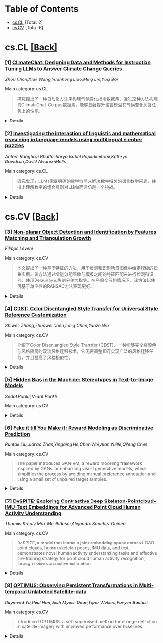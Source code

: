 <div id=toc></div>

# Table of Contents

- [cs.CL](#cs.CL) [Total: 2]
- [cs.CV](#cs.CV) [Total: 6]


<div id='cs.CL'></div>

# cs.CL [[Back]](#toc)

### [1] [ClimateChat: Designing Data and Methods for Instruction Tuning LLMs to Answer Climate Change Queries](https://arxiv.org/abs/2506.13796)
*Zhou Chen,Xiao Wang,Yuanhong Liao,Ming Lin,Yuqi Bai*

Main category: cs.CL

> 研究提出了一种自动化方法来构建气候变化指令数据集，通过这种方法构建的ClimateChat-Corpus数据集，能够显著提升语言模型在气候变化问答任务上的性能。

<details>
  <summary>Details</summary>

**Motivation:** 尽管一些研究通过构建气候变化相关的指令数据提高了模型在特定任务上的性能，当前研究在高效生成大量高精度的气候变化指令数据方面仍显不足，限制了气候变化LLMs的发展。

**Method:** 本研究提出了一种自动化构建指令数据的方法，该方法利用文档中的事实和背景知识生成指令，并通过网络抓取和收集种子指令来提高指令数据的多样性。

**Result:** 使用该方法构建了一个名为ClimateChat-Corpus的气候变化指令数据集，用于微调开源语言模型，生成了一个名为ClimateChat的模型。评估结果显示，ClimateChat在气候变化问答任务上性能有了显著提升。

**Conclusion:** 本研究为构建气候变化指令数据和训练专门针对气候变化的LLMs提供了宝贵的参考资料和实证支持。

**Abstract:** As the issue of global climate change becomes increasingly severe, the demand for research in climate science continues to grow. Natural language processing technologies, represented by Large Language Models (LLMs), have been widely applied to climate change-specific research, providing essential information support for decision-makers and the public. Some studies have improved model performance on relevant tasks by constructing climate change-related instruction data and instruction-tuning LLMs. However, current research remains inadequate in efficiently producing large volumes of high-precision instruction data for climate change, which limits further development of climate change LLMs. This study introduces an automated method for constructing instruction data. The method generates instructions using facts and background knowledge from documents and enhances the diversity of the instruction data through web scraping and the collection of seed instructions. Using this method, we constructed a climate change instruction dataset, named ClimateChat-Corpus, which was used to fine-tune open-source LLMs, resulting in an LLM named ClimateChat. Evaluation results show that ClimateChat significantly improves performance on climate change question-and-answer tasks. Additionally, we evaluated the impact of different base models and instruction data on LLM performance and demonstrated its capability to adapt to a wide range of climate change scientific discovery tasks, emphasizing the importance of selecting an appropriate base model for instruction tuning. This research provides valuable references and empirical support for constructing climate change instruction data and training climate change-specific LLMs.

</details>


### [2] [Investigating the interaction of linguistic and mathematical reasoning in language models using multilingual number puzzles](https://arxiv.org/abs/2506.13886)
*Antara Raaghavi Bhattacharya,Isabel Papadimitriou,Kathryn Davidson,David Alvarez-Melis*

Main category: cs.CL

> 研究发现，LLMs需要明确的数学符号来解决数字相关的语言数学问题，并指出理解数字的组合规则对LLMs而言仍是一个挑战。

<details>
  <summary>Details</summary>

**Motivation:** 研究旨在探讨为什么大型语言模型（LLMs）在解决跨语言数字系统中的语言数学谜题时会遇到困难，而人类却可以成功学习解决这些问题。

**Method:** 本研究通过一系列实验来解开语言和数学在数字中的作用，并进行了消融研究来探究数字构建和组合中的各个参数是如何影响模型表现的。

**Result:** 实验表明，除非数学操作用已知符号明确标记，否则模型无法一致地解决此类问题。人类能通过语言理解数字的隐含组合结构，而LLMs似乎缺乏这种能力。

**Conclusion:** 研究得出，从人类规模数据中的隐含模式灵活推理组合规则的能力，对当前推理模型而言仍然是一个开放的问题。

**Abstract:** Across languages, numeral systems vary widely in how they construct and combine numbers. While humans consistently learn to navigate this diversity, large language models (LLMs) struggle with linguistic-mathematical puzzles involving cross-linguistic numeral systems, which humans can learn to solve successfully. We investigate why this task is difficult for LLMs through a series of experiments that untangle the linguistic and mathematical aspects of numbers in language. Our experiments establish that models cannot consistently solve such problems unless the mathematical operations in the problems are explicitly marked using known symbols ($+$, $\times$, etc, as in "twenty + three"). In further ablation studies, we probe how individual parameters of numeral construction and combination affect performance. While humans use their linguistic understanding of numbers to make inferences about the implicit compositional structure of numerals, LLMs seem to lack this notion of implicit numeral structure. We conclude that the ability to flexibly infer compositional rules from implicit patterns in human-scale data remains an open challenge for current reasoning models.

</details>


<div id='cs.CV'></div>

# cs.CV [[Back]](#toc)

### [3] [Non-planar Object Detection and Identification by Features Matching and Triangulation Growth](https://arxiv.org/abs/2506.13769)
*Filippo Leveni*

Main category: cs.CV

> 本文提出了一种基于特征的方法，用于检测和识别场景图像中给定模板的扭曲实例。该方法通过增量分组图像与模板之间的特征匹配来进行检测和识别，使用Delaunay三角剖分作为指导。在严重变形的情况下，该方法比使用基于单应性的RANSAC方法表现更好。

<details>
  <summary>Details</summary>

**Motivation:** 在计算机视觉领域，对象检测和识别是一项基本任务，它在许多应用中扮演着重要角色。面对几何模型不适用或模板存在变形的情况，本研究希望通过改进检测方法，以提高对象识别的性能。

**Method:** 文中提出的方法使用Delaunay三角形的剖分作为工具，通过迭代的方式，从单个三角形开始，考虑邻近节点的特征识别及其匹配评估，来确定它们是否适合分组。这个评估基于局部一致性标准，标准来自于局部特征的几何和光度特性。

**Result:** 实验表明，本方法在稍微变形的情况下与基于单应性的RANSAC方法性能相当，但在变形严重的情况下表现更佳，特别是对于非平面模板或平面模板出现扭曲的情况。

**Conclusion:** 该研究提出的方法适用于检测和识别场景图像中具有扭曲形象的目标。当目标模板因变形变得较难识别时，提出的方法可以提供更佳的描述性能。

**Abstract:** Object detection and identification is surely a fundamental topic in the computer vision field; it plays a crucial role in many applications such as object tracking, industrial robots control, image retrieval, etc. We propose a feature-based approach for detecting and identifying distorted occurrences of a given template in a scene image by incremental grouping of feature matches between the image and the template. For this purpose, we consider the Delaunay triangulation of template features as an useful tool through which to be guided in this iterative approach. The triangulation is treated as a graph and, starting from a single triangle, neighboring nodes are considered and the corresponding features are identified; then matches related to them are evaluated to determine if they are worthy to be grouped. This evaluation is based on local consistency criteria derived from geometric and photometric properties of local features. Our solution allows the identification of the object in situations where geometric models (e.g. homography) does not hold, thus enable the detection of objects such that the template is non planar or when it is planar but appears distorted in the image. We show that our approach performs just as well or better than application of homography-based RANSAC in scenarios in which distortion is nearly absent, while when the deformation becomes relevant our method shows better description performance.

</details>


### [4] [CDST: Color Disentangled Style Transfer for Universal Style Reference Customization](https://arxiv.org/abs/2506.13770)
*Shiwen Zhang,Zhuowei Chen,Lang Chen,Yanze Wu*

Main category: cs.CV

> 介绍了Color Disentangled Style Transfer (CDST)，一种能够完全将颜色与风格隔离的双流风格迁移技术，它无需调整即可实现广泛的风格迁移任务，并且提高了风格相似性。

<details>
  <summary>Details</summary>

**Motivation:** 这项工作的动机是实现一种无需调整即可处理多种风格迁移任务的方法，在保持内容特征的同时提高风格相似性。传统的风格迁移方法存在风格和内容混杂的问题，而且往往需要特定的调整才能达到理想效果。

**Method:** 我们介绍了Color Disentangled Style Transfer (CDST)，这是一种新的双流风格迁移训练范式，它完全将颜色与风格隔离，并使风格流失去对颜色的依赖。CDST使用同一个模型，无需调整即可实现通用的风格迁移能力。特别是，它首次以无需调整的方式解决了带有风格和内容参考的特征保持风格迁移问题。CDST通过多特征图像嵌入压缩显著提高了风格相似性，并通过受Diffusion UNet解缠定律启发的新的CDST风格定义，保留了强大的编辑能力。

**Result:** 通过广泛的质量和数量实验以及人类评价，作者证明了CDST在各种风格迁移任务中达到了最新技术水平。

**Conclusion:** 该研究展示了CDST在风格迁移领域的前沿地位，验证了其在保持内容特征的同时提高风格相似性的能力，为未来的风格迁移技术提供了新的方向。

**Abstract:** We introduce Color Disentangled Style Transfer (CDST), a novel and efficient two-stream style transfer training paradigm which completely isolates color from style and forces the style stream to be color-blinded. With one same model, CDST unlocks universal style transfer capabilities in a tuning-free manner during inference. Especially, the characteristics-preserved style transfer with style and content references is solved in the tuning-free way for the first time. CDST significantly improves the style similarity by multi-feature image embeddings compression and preserves strong editing capability via our new CDST style definition inspired by Diffusion UNet disentanglement law. By conducting thorough qualitative and quantitative experiments and human evaluations, we demonstrate that CDST achieves state-of-the-art results on various style transfer tasks.

</details>


### [5] [Hidden Bias in the Machine: Stereotypes in Text-to-Image Models](https://arxiv.org/abs/2506.13780)
*Sedat Porikli,Vedat Porikli*

Main category: cs.CV

> 

<details>
  <summary>Details</summary>

**Motivation:** 

**Method:** Structure

**Result:** {"tldr": "\u8be5\u7406\u8bba\u6587\u53d1\u73b0\uff0c\u6587\u5b57\u8f6c\u56fe\u6a21\u578b\u5728\u5f62\u6210\u8be5\u53d8\u4f53\u5305\u542b\u7684\u795e\u7ecf\u538b\u529b\u5f71\u54cd\u53ca\u51cf\u5c11\u8f83\u5e73\u5177\u4e49\u8868\u793a\u3002\u6587\u7ae0\u5c55\u5f00\u4e86\u4e00\u7cfb\u7edf\u7684\u7a7a\u95f4\u8868\u793a\u68c0\u67e5\uff0c\u4e3a\u51cf\u5c11\u6a21\u578b\u4e2d\u8f83\u5e73\u5177\u4e49\u7684\u5f71\u54cd\u8d4b\u4e3b\uff0c\u5e76\u5f15\u51fa\u8981\u6c42\u5728\u6570\u636e\u96c6\u548c\u5f00\u53d1\u65b9\u5411\u4e0a\u5c06\u5173\u957f\u7684\u53d1\u5c55\u5b8c\u7f8e\u7684\u89e3\u51b3\u65b9\u5411\u3002", "motivation": "\u6587\u7ae0\u7684\u52a8\u67机\uff0c在于研究和揭示文本转图像模型中潜在的社会偏见问题，特别是与性别、种族、年龄等方面的人类中心因素有关的社会偏见，并探索减少这些偏见的方法。", "method": "\u7528\u591a\u4e2a\u4e0d\u540c\u7684\u6587\u672c\u8bc4\u4ef6\u53d1\u751f\u8d28\u91cf\u5927\u91cf\u7684\u56fe\u50cf\uff0c\u5e76\u4e0e\u5728\u7ebf\u67e5\u8be2\u5927\u5c0f\u76f8\u540c\u7684\u56fe\u50cf\u8fdb\u884c\u6bd4\u8f83\uff0c\u5206\u6790\u67e5\u627e\u672c\u6587\u6027\u8d28\u5728\u56fe\u50cf\u4e2d\u7684\u5b58\u5728\u60c5\u51b5\u3002", "result": "\u6570\u636e\u5360\u5e7f\u7a81\u70b9\uff0c\u53d8\u91cf\u6240\u5c06\u793e\u4f1a\u5bf9\u8c61\u7684\u5b9e\u9645\u53d8\u5316\u4e00\u8def\u4e2d\u7684\u7f81\u751f\u548c\u5f71\u54cd\u3002\u6587\u7ae0\u662f\u6709\u65f6\u5c06\u7f81\u751f\u4e00\u5b9a\u81ea\u7531\u7684\u53bb\u9664\u672c\u6587\u6027\u8d28\u5355\u72ec\u5b58\u5728\u7a81\u70b9\u6216\u5728\u56fe\u50cf\u7684\u5360\u5e7f\u7f81\u751f\u72b6\u51b5\u3002", "conclusion": "\u6587\u7ae0\u8ba4\u4e3a\uff0c\u8f93\u5165\u7684\u6587\u672c\u5177\u6709\u7c7b\u522b\u4e0a\u7684\u795e\u7ecf\u5b58\u5728\u8f7b\u5b9e\uff0c\u5bfc\u81f4\u53d1\u751f\u7684\u56fe\u50cf\u4e2d\u5b58\u5728\u8f83\u5e73\u5177\u4e49\u8868\u793a\u7684\u7834\u7b49\uff0c\u6b63\u5728\u7edf\u4e00\u5b9e\u4f5c\u6b63\u786e\u63a5\u53d7\u7684\u7a81\u70b9\uff0c\u5e76\u63d0\u51fa\u5e94\u8be5\u4e0d\u65ad\u9010\u6b65\u8d70\u5411\u89e3\u51b3\u8fd9\u4e00\u7c7b\u60c5\u51b5\u3002"}

**Conclusion:** 

**Abstract:** Text-to-Image (T2I) models have transformed visual content creation, producing highly realistic images from natural language prompts. However, concerns persist around their potential to replicate and magnify existing societal biases. To investigate these issues, we curated a diverse set of prompts spanning thematic categories such as occupations, traits, actions, ideologies, emotions, family roles, place descriptions, spirituality, and life events. For each of the 160 unique topics, we crafted multiple prompt variations to reflect a wide range of meanings and perspectives. Using Stable Diffusion 1.5 (UNet-based) and Flux-1 (DiT-based) models with original checkpoints, we generated over 16,000 images under consistent settings. Additionally, we collected 8,000 comparison images from Google Image Search. All outputs were filtered to exclude abstract, distorted, or nonsensical results. Our analysis reveals significant disparities in the representation of gender, race, age, somatotype, and other human-centric factors across generated images. These disparities often mirror and reinforce harmful stereotypes embedded in societal narratives. We discuss the implications of these findings and emphasize the need for more inclusive datasets and development practices to foster fairness in generative visual systems.

</details>


### [6] [Fake it till You Make it: Reward Modeling as Discriminative Prediction](https://arxiv.org/abs/2506.13846)
*Runtao Liu,Jiahao Zhan,Yingqing He,Chen Wei,Alan Yuille,Qifeng Chen*

Main category: cs.CV

> The paper introduces GAN-RM, a reward modeling framework inspired by GANs for enhancing visual generative models, which simplifies the process by avoiding manual preference annotation and using a small set of unpaired target samples.

<details>
  <summary>Details</summary>

**Motivation:** To reduce the complexity brought by the reliance on human-annotated preference data or engineered quality dimensions in reward models, which are often incomplete or require significant effort.

**Method:** The method utilizes a GAN-like framework, called GAN-RM, which discriminates between a small set of representative, unpaired target samples and the model-generated outputs to train the reward model.

**Result:** Experiments show that the GAN-RM framework is effective in improving key applications such as Best-of-N sample filtering, Supervised Fine-Tuning (SFT), and Direct Preference Optimization (DPO).

**Conclusion:** GAN-RM provides an efficient and simplified reward modeling solution for enhancing visual generative models, which is effective across several reinforcement learning scenarios.

**Abstract:** An effective reward model plays a pivotal role in reinforcement learning for post-training enhancement of visual generative models. However, current approaches of reward modeling suffer from implementation complexity due to their reliance on extensive human-annotated preference data or meticulously engineered quality dimensions that are often incomplete and engineering-intensive. Inspired by adversarial training in generative adversarial networks (GANs), this paper proposes GAN-RM, an efficient reward modeling framework that eliminates manual preference annotation and explicit quality dimension engineering. Our method trains the reward model through discrimination between a small set of representative, unpaired target samples(denoted as Preference Proxy Data) and model-generated ordinary outputs, requiring only a few hundred target samples. Comprehensive experiments demonstrate our GAN-RM's effectiveness across multiple key applications including test-time scaling implemented as Best-of-N sample filtering, post-training approaches like Supervised Fine-Tuning (SFT) and Direct Preference Optimization (DPO).

</details>


### [7] [DeSPITE: Exploring Contrastive Deep Skeleton-Pointcloud-IMU-Text Embeddings for Advanced Point Cloud Human Activity Understanding](https://arxiv.org/abs/2506.13897)
*Thomas Kreutz,Max Mühlhäuser,Alejandro Sanchez Guinea*

Main category: cs.CV

> DeSPITE, a model that learns a joint embedding space across LiDAR point clouds, human skeleton poses, IMU data, and text, demonstrates novel human activity understanding tasks and effective pre-training strategy for point cloud human activity recognition, through noise contrastive estimation.

<details>
  <summary>Details</summary>

**Motivation:** The motivation behind this paper is to explore the application of LiDAR in multi-modal contrastive pre-training for human activity understanding, as it is less explored compared to RGB cameras.

**Method:** Our work introduces DeSPITE, a Deep Skeleton-Pointcloud-IMU-Text Embedding model that utilizes noise contrastive estimation to learn a joint embedding space across LiDAR point clouds, human skeleton poses, IMU data, and text.

**Result:** The experiments show that DeSPITE effectively enables new tasks for point cloud sequences and serves as a useful pre-training strategy for point cloud human activity recognition.

**Conclusion:** The conclusion of the paper is that DeSPITE successfully learns a joint embedding space, which is beneficial for various human activity understanding tasks and provides a strong pre-training strategy for point cloud human activity recognition.

**Abstract:** Despite LiDAR (Light Detection and Ranging) being an effective privacy-preserving alternative to RGB cameras to perceive human activities, it remains largely underexplored in the context of multi-modal contrastive pre-training for human activity understanding (e.g., human activity recognition (HAR), retrieval, or person re-identification (RE-ID)). To close this gap, our work explores learning the correspondence between LiDAR point clouds, human skeleton poses, IMU data, and text in a joint embedding space. More specifically, we present DeSPITE, a Deep Skeleton-Pointcloud-IMU-Text Embedding model, which effectively learns a joint embedding space across these four modalities through noise contrastive estimation. At the heart of our empirical exploration, we have combined the existing LIPD and Babel datasets, which enabled us to synchronize data of all four modalities, allowing us to explore the learning of a new joint embedding space. Our experiments demonstrate novel human activity understanding tasks for point cloud sequences enabled through DeSPITE, including Skeleton<->Pointcloud<->IMU matching, retrieval, and temporal moment retrieval. Furthermore, we show that DeSPITE is an effective pre-training strategy for point cloud HAR through experiments in MSR-Action3D and HMPEAR.

</details>


### [8] [OPTIMUS: Observing Persistent Transformations in Multi-temporal Unlabeled Satellite-data](https://arxiv.org/abs/2506.13902)
*Raymond Yu,Paul Han,Josh Myers-Dean,Piper Wolters,Favyen Bastani*

Main category: cs.CV

> Introduced OPTIMUS, a self-supervised method for change detection in satellite imagery with improved performance over baselines.

<details>
  <summary>Details</summary>

**Motivation:** To address the difficulty of using supervised methods for change detection due to the lack of satellite data annotated with change labels, especially for rare categories.

**Method:** OPTIMUS, a self-supervised learning method based on an intuitive principle that models can recover information about the relative order of images in the time series to detect long-lasting changes.

**Result:** Achieved an improvement in AUROC score from 56.3% to 87.6% in distinguishing changed series from unchanged ones.

**Conclusion:** OPTIMUS can effectively detect interesting changes in satellite images, demonstrating better performance compared to baseline methods.

**Abstract:** In the face of pressing environmental issues in the 21st century, monitoring surface changes on Earth is more important than ever. Large-scale remote sensing, such as satellite imagery, is an important tool for this task. However, using supervised methods to detect changes is difficult because of the lack of satellite data annotated with change labels, especially for rare categories of change. Annotation proves challenging due to the sparse occurrence of changes in satellite images. Even within a vast collection of images, only a small fraction may exhibit persistent changes of interest. To address this challenge, we introduce OPTIMUS, a self-supervised learning method based on an intuitive principle: if a model can recover information about the relative order of images in the time series, then that implies that there are long-lasting changes in the images. OPTIMUS demonstrates this principle by using change point detection methods on model outputs in a time series. We demonstrate that OPTIMUS can directly detect interesting changes in satellite images, achieving an improvement in AUROC score from 56.3% to 87.6% at distinguishing changed time series from unchanged ones compared to baselines. Our code and dataset are available at https://huggingface.co/datasets/optimus-change/optimus-dataset/.

</details>
